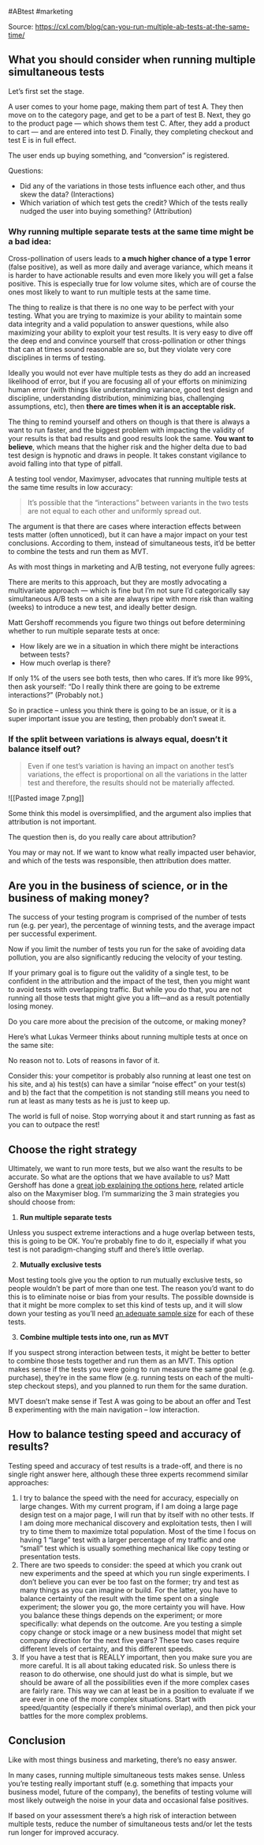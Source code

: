 #ABtest #marketing 

Source: https://cxl.com/blog/can-you-run-multiple-ab-tests-at-the-same-time/

## What you should consider when running multiple simultaneous tests

Let’s first set the stage.

A user comes to your home page, making them part of test A. They then move on to the category page, and get to be a part of test B. Next, they go to the product page — which shows them test C. After, they add a product to cart — and are entered into test D. Finally, they completing checkout and test E is in full effect.

The user ends up buying something, and “conversion” is registered.

Questions:

- Did any of the variations in those tests influence each other, and thus skew the data? (Interactions)
- Which variation of which test gets the credit? Which of the tests really nudged the user into buying something? (Attribution)

### Why running multiple separate tests at the same time might be a bad idea:

Cross-pollination of users leads to **a much higher chance of a type 1 error** (false positive), as well as more daily and average variance, which means it is harder to have actionable results and even more likely you will get a false positive.  This is especially true for low volume sites, which are of course the ones most likely to want to run multiple tests at the same time.

The thing to realize is that there is no one way to be perfect with your testing.  What you are trying to maximize is your ability to maintain some data integrity and a valid population to answer questions, while also maximizing your ability to exploit your test results. It is very easy to dive off the deep end and convince yourself that cross-pollination or other things that can at times sound reasonable are so, but they violate very core disciplines in terms of testing.

Ideally you would not ever have multiple tests as they do add an increased likelihood of error, but if you are focusing all of your efforts on minimizing human error (with things like understanding variance, good test design and discipline, understanding distribution, minimizing bias, challenging assumptions, etc), then **there are times when it is an acceptable risk.**

The thing to remind yourself and others on though is that there is always a want to run faster, and the biggest problem with impacting the validity of your results is that bad results and good results look the same.  **You want to believe**, which means that the higher risk and the higher delta due to bad test design is hypnotic and draws in people.  It takes constant vigilance to avoid falling into that type of pitfall.

A testing tool vendor, Maximyser, advocates that running multiple tests at the same time results in low accuracy:

> It’s possible that the “interactions” between variants in the two tests are not equal to each other and uniformly spread out.

The argument is that there are cases where interaction effects between tests matter (often unnoticed), but it can have a major impact on your test conclusions. According to them, instead of simultaneous tests, it’d be better to combine the tests and run them as MVT.

As with most things in marketing and A/B testing, not everyone fully agrees:

There are merits to this approach, but they are mostly advocating a multivariate approach — which is fine but I’m not sure I’d categorically say simultaneous A/B tests on a site are always ripe with more risk than waiting (weeks) to introduce a new test, and ideally better design.

Matt Gershoff recommends you figure two things out before determining whether to run multiple separate tests at once:

- How likely are we in a situation in which there might be interactions between tests?
- How much overlap is there?

If only 1% of the users see both tests, then who cares. If it’s more like 99%, then ask yourself: “Do I really think there are going to be extreme interactions?” (Probably not.)

So in practice – unless you think there is going to be an issue, or it is a super important issue you are testing, then probably don’t sweat it.

### If the split between variations is always equal, doesn’t it balance itself out?

> Even if one test’s variation is having an impact on another test’s variations, the effect is proportional on all the variations in the latter test and therefore, the results should not be materially affected.

![[Pasted image 7.png]]

Some think this model is oversimplified, and the argument also implies that attribution is not important.

The question then is, do you really care about attribution?

You may or may not. If we want to know what really impacted user behavior, and which of the tests was responsible, then attribution does matter.

## Are you in the business of science, or in the business of making money?

The success of your testing program is comprised of the number of tests run (e.g. per year), the percentage of winning tests, and the average impact per successful experiment.

Now if you limit the number of tests you run for the sake of avoiding data pollution, you are also significantly reducing the velocity of your testing.

If your primary goal is to figure out the validity of a single test, to be confident in the attribution and the impact of the test, then you might want to avoid tests with overlapping traffic. But while you do that, you are not running all those tests that might give you a lift—and as a result potentially losing money.

Do you care more about the precision of the outcome, or making money?

Here’s what Lukas Vermeer thinks about running multiple tests at once on the same site:

No reason not to. Lots of reasons in favor of it.

Consider this: your competitor is probably also running at least one test on his site, and a) his test(s) can have a similar “noise effect” on your test(s) and b) the fact that the competition is not standing still means you need to run at least as many tests as he is just to keep up.

The world is full of noise. Stop worrying about it and start running as fast as you can to outpace the rest!

## Choose the right strategy

Ultimately, we want to run more tests, but we also want the results to be accurate. So what are the options that we have available to us? Matt Gershoff has done a [great job explaining the options here](http://conductrics.com/ab-testing-when-tests-collide-2/), related article also on the Maxymiser blog. I’m summarizing the 3 main strategies you should choose from:

1. **Run multiple separate tests**

Unless you suspect extreme interactions and a huge overlap between tests, this is going to be OK. You’re probably fine to do it, especially if what you test is not paradigm-changing stuff and there’s little overlap.

2. **Mutually exclusive tests**

Most testing tools give you the option to run mutually exclusive tests, so people wouldn’t be part of more than one test. The reason you’d want to do this is to eliminate noise or bias from your results. The possible downside is that it might be more complex to set this kind of tests up, and it will slow down your testing as you’ll need [an adequate sample size](https://cxl.com/stopping-ab-tests-how-many-conversions-do-i-need/) for each of these tests.

3. **Combine multiple tests into one, run as MVT**

If you suspect strong interaction between tests, it might be better to better to combine those tests together and run them as an MVT. This option makes sense if the tests you were going to run measure the same goal (e.g. purchase), they’re in the same flow (e.g. running tests on each of the multi-step checkout steps), and you planned to run them for the same duration.

MVT doesn’t make sense if Test A was going to be about an offer and Test B experimenting with the main navigation – low interaction.

## How to balance testing speed and accuracy of results?

Testing speed and accuracy of test results is a trade-off, and there is no single right answer here, although these three experts recommend similar approaches:

1. I try to balance the speed with the need for accuracy, especially on large changes. With my current program, if I am doing a large page design test on a major page, I will run that by itself with no other tests. If I am doing more mechanical discovery and exploitation tests, then I will try to time them to maximize total population. Most of the time I focus on having 1 “large” test with a larger percentage of my traffic and one “small” test which is usually something mechanical like copy testing or presentation tests.
2. There are two speeds to consider: the speed at which you crank out new experiments and the speed at which you run single experiments. I don’t believe you can ever be too fast on the former; try and test as many things as you can imagine or build. For the latter, you have to balance certainty of the result with the time spent on a single experiment; the slower you go, the more certainty you will have. How you balance these things depends on the experiment; or more specifically: what depends on the outcome. Are you testing a simple copy change or stock image or a new business model that might set company direction for the next five years? These two cases require different levels of certainty, and this different speeds.
3. If you have a test that is REALLY important, then you make sure you are more careful. It is all about taking educated risk. So unless there is reason to do otherwise, one should just do what is simple, but we should be aware of all the possibilities even if the more complex cases are fairly rare. This way we can at least be in a position to evaluate if we are ever in one of the more complex situations. Start with speed/quantity (especially if there’s minimal overlap), and then pick your battles for the more complex problems.

## Conclusion
Like with most things business and marketing, there’s no easy answer.

In many cases, running multiple simultaneous tests makes sense. Unless you’re testing really important stuff (e.g. something that impacts your business model, future of the company), the benefits of testing volume will most likely outweigh the noise in your data and occasional false positives.

If based on your assessment there’s a high risk of interaction between multiple tests, reduce the number of simultaneous tests and/or let the tests run longer for improved accuracy.



